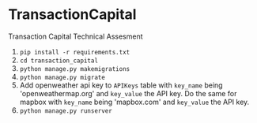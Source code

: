 # TransactionCapital
Transaction Capital Technical Assesment

1. `pip install -r requirements.txt`
2. `cd transaction_capital`
3. `python manage.py makemigrations`
4. `python manage.py migrate`
5.  Add openweather api key to `APIKeys` table with `key_name` being 'openweathermap.org' and `key_value` the API key. Do the same for mapbox with `key_name` being 'mapbox.com' and `key_value` the API key.
6. `python manage.py runserver`
